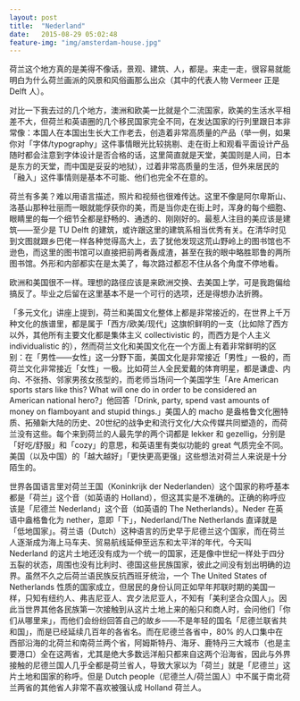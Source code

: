 ```yaml
---
layout: post
title:  "Nederland"
date:   2015-08-29 05:02:48
feature-img: "img/amsterdam-house.jpg"
---
```


荷兰这个地方真的是美得不像话，景观、建筑、人，都是。来走一走，很容易就能明白为什么荷兰画派的风景和风俗画那么出众（其中的代表人物 Vermeer 正是 Delft 人）。

对比一下我去过的几个地方，澳洲和欧美一比就是个二流国家，欧美的生活水平相差不大，但荷兰和英语圈的几个移民国家完全不同，在发达国家的行列里跟日本非常像：本国人在本国出生长大工作老去，创造着非常高质量的产品（举一例，如果你对「字体/typography」这件事情眼光比较挑剔、走在街上和观看平面设计产品随时都会注意到字体设计是否合格的话，这里简直就是天堂，美国则是人间，日本是东方的天堂，而中国是妥妥的地狱），过着非常高质量的生活，但外来居民的「融入」这件事情则是基本不可能、他们也完全不在意的。

荷兰有多美？难以用语言描述，照片和视频也很难传达。这里不像是阿尔卑斯山、洛基山那种壮丽而一眼就能俘获你的美，而是当你走在街上时，浑身的每个细胞、眼睛里的每一个细节全都是舒畅的、通透的、刚刚好的。最惹人注目的美应该是建筑——至少是 TU Delft 的建筑，或许跟这里的建筑系相当优秀有关。在清华时见到文图就跟乡巴佬一样各种觉得高大上，去了犹他发现这荒山野岭上的图书馆也不逊色，而这里的图书馆可以直接把前两者轰成渣，甚至在我的眼中略胜耶鲁的两所图书馆。外形和内部都实在是太美了，每次路过都忍不住从各个角度不停地看。

欧洲和美国很不一样。理想的路径应该是来欧洲交换、去美国上学，可是我跑偏给搞反了。毕业之后留在这里基本不是一个可行的选项，还是得想办法折腾。

「多元文化」讲座上提到，荷兰和美国文化整体上都是非常接近的，在世界上千万种文化的族谱里，都是属于「西方/欧美/现代」这旗帜鲜明的一支（比如除了西方以外，其他所有主要文化都是集体主义 collectivistic 的，而西方是个人主义 individualistic 的），然而荷兰文化和美国文化在一个方面上有着非常鲜明的区别：在「男性——女性」这一分野下面，美国文化是非常接近「男性」一极的，而荷兰文化非常接近「女性」一极。比如荷兰人全民爱戴的体育明星，都是谦虚、内向、不张扬、邻家男孩女孩型的，而老师当场问一个美国学生「Are American sports stars like this? What will one do in order to be considered an American national hero?」他回答「Drink, party, spend vast amounts of money on flamboyant and stupid things.」美国人的 macho 是盎格鲁文化圈特质、拓殖新大陆的历史、20世纪的战争史和流行文化/大众传媒共同塑造的，而荷兰没有这些。每个来到荷兰的人最先学的两个词都是 lekker 和 gezellig，分别是「好吃/舒服」和「cozy」的意思，和英语里有类似功能的 great 气质完全不同。美国（以及中国）的「越大越好」「更快更高更强」这些想法对荷兰人来说是十分陌生的。

世界各国语言里对荷兰王国（Koninkrijk der Nederlanden）这个国家的称呼基本都是「荷兰」这个音（如英语的 Holland），但这其实是不准确的。正确的称呼应该是「尼德兰 Nederland」这个音（如英语的 The Netherlands）。Neder 在英语中盎格鲁化为 nether，意即「下」，Nederland/The Netherlands 直译就是「低地国家」。荷兰语（Dutch）这种语言的历史早于尼德兰这个国家，而在荷兰人逐渐成为海上马车夫、贸易航线延伸至远东和太平洋的年代，今天叫 Nederland 的这片土地还没有成为一个统一的国家，还是像中世纪一样处于四分五裂的状态，周围也没有比利时、德国这些民族国家，彼此之间没有划出明确的边界。虽然不久之后荷兰语民族反抗西班牙统治，一个 The United States of Netherlands 性质的国家成立，但居民的身份认同正如早年邦联时期的美国一样，只知有纽约人、弗吉尼亚人、宾夕法尼亚人，不知有「美利坚合众国人」。因此当世界其他各民族第一次接触到从这片土地上来的船只和商人时，会问他们「你们从哪里来」，而他们会纷纷回答自己的故乡——不是年轻的国名「尼德兰联省共和国」，而是已经延续几百年的各省名。而在尼德兰各省中，80% 的人口集中在西部沿海的北荷兰和南荷兰两个省，阿姆斯特丹、海牙、鹿特丹三大城市（也是主要港口）全在这两省，尤其是绝大多数远洋船只都来自这两个沿海省，因此与外界接触的尼德兰国人几乎全都是荷兰省人，导致大家以为「荷兰」就是「尼德兰」这片土地和国家的称呼。但是 Dutch people（尼德兰人/荷兰国人）中不属于南北荷兰两省的其他省人非常不喜欢被强认成 Holland 荷兰人。